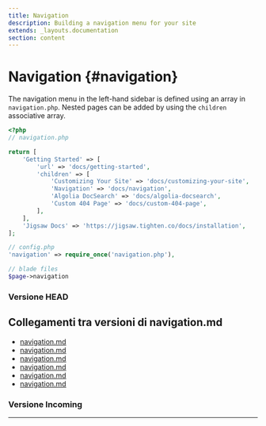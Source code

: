 ```yaml
---
title: Navigation
description: Building a navigation menu for your site
extends: _layouts.documentation
section: content
---
```


# Navigation {#navigation}

The navigation menu in the left-hand sidebar is defined using an array in `navigation.php`. Nested pages can be added by using the `children` associative array.

```php
<?php
// navigation.php

return [
    'Getting Started' => [
        'url' => 'docs/getting-started',
        'children' => [
            'Customizing Your Site' => 'docs/customizing-your-site',
            'Navigation' => 'docs/navigation',
            'Algolia DocSearch' => 'docs/algolia-docsearch',
            'Custom 404 Page' => 'docs/custom-404-page',
        ],
    ],
    'Jigsaw Docs' => 'https://jigsaw.tighten.co/docs/installation',
];

// config.php
'navigation' => require_once('navigation.php'),

// blade files
$page->navigation
```
### Versione HEAD


## Collegamenti tra versioni di navigation.md
* [navigation.md](../../../Gdpr/docs/navigation.md)
* [navigation.md](../../../Xot/docs/navigation.md)
* [navigation.md](../../../UI/docs/navigation.md)
* [navigation.md](../../../Cms/docs/blocks/navigation.md)
* [navigation.md](../../../Cms/docs/navigation.md)
* [navigation.md](../../../Cms/docs/components/navigation.md)


### Versione Incoming


---

